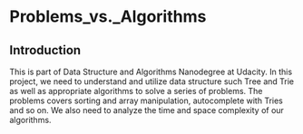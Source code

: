# Problems_vs._Algorithms
## Introduction 
This is part of Data Structure and Algorithms Nanodegree at Udacity. In this project, we need to understand and utilize data 
structure such Tree and Trie as well as appropriate algorithms to solve a series of problems. The problems covers sorting and array
manipulation, autocomplete with Tries and so on. We also need to analyze the time and space complexity of our algorithms.
